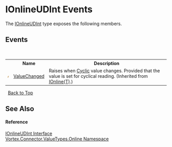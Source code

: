 # IOnlineUDInt Events
 

The <a href="T_Vortex_Connector_ValueTypes_Online_IOnlineUDInt.md">IOnlineUDInt</a> type exposes the following members.


## Events
&nbsp;<table><tr><th></th><th>Name</th><th>Description</th></tr><tr><td>![Public event](media/pubevent.gif "Public event")</td><td><a href="E_Vortex_Connector_ValueTypes_Online_IOnline_1_ValueChanged.md">ValueChanged</a></td><td>
Raises when <a href="P_Vortex_Connector_ValueTypes_Online_IOnline_1_Cyclic.md">Cyclic</a> value changes. Provided that the value is set for cyclical reading.
 (Inherited from <a href="T_Vortex_Connector_ValueTypes_Online_IOnline_1.md">IOnline(T)</a>.)</td></tr></table>&nbsp;
<a href="#ionlineudint-events">Back to Top</a>

## See Also


#### Reference
<a href="T_Vortex_Connector_ValueTypes_Online_IOnlineUDInt.md">IOnlineUDInt Interface</a><br /><a href="N_Vortex_Connector_ValueTypes_Online.md">Vortex.Connector.ValueTypes.Online Namespace</a><br />